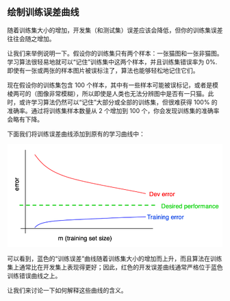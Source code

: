 ## 绘制训练误差曲线


随着训练集大小的增加，开发集（和测试集）误差应该会降低，但你的训练集误差往往会随之增加。 

让我们来举例说明一下。假设你的训练集只有两个样本：一张猫图和一张非猫图。学习算法很轻易地就可以“记住”训练集中这两个样本，并且训练集错误率为 0%. 即使有一张或两张的样本图片被误标注了，算法也能够轻松地记住它们。

现在假设你的训练集包含 100 个样本，其中有一些样本可能被误标记，或者是模棱两可的（图像非常模糊），所以即使是人类也无法分辨图中是否有一只猫。此时，或许学习算法仍然可以“记住”大部分或全部的训练集，但很难获得 100% 的准确率。通过将训练集样本数量从 2 个增加到 100 个，你会发现训练集的准确率会略有下降。

下面我们将训练误差曲线添加到原有的学习曲线中：

![](./img/ch29_01.jpg)

可以看到，蓝色的“训练误差”曲线随着训练集大小的增加而上升，而且算法在训练集上通常比在开发集上表现得更好；因此，红色的开发误差曲线通常严格位于蓝色训练错误曲线之上。 

让我们来讨论一下如何解释这些曲线的含义。 

